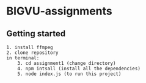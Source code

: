 # BIGVU-assignments
## Getting started
```
1. install ffmpeg
2. clone repository
in terminal:
    3. cd assignment1 (change directory)
    4. npm intsall (install all the dependencies)
    5. node index.js (to run this project)
```
### 